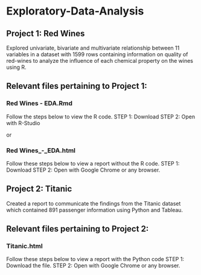 # Exploratory-Data-Analysis

## Project 1: Red Wines

Explored univariate, bivariate and multivariate relationship between 11 variables in a dataset with 1599 rows containing information on quality of red-wines to analyze the influence of each chemical property on the wines using R.

## Relevant files pertaining to Project 1:

### Red Wines - EDA.Rmd

Follow the steps below to view the R code.
STEP 1: Download
STEP 2: Open with R-Studio

or

### Red Wines_-_EDA.html

Follow these steps below to view a report without the R code.
STEP 1: Download
STEP 2: Open with Google Chrome or any browser.


## Project 2: Titanic

Created a report to communicate the findings from the Titanic dataset which contained 891 passenger information using Python and Tableau.

## Relevant files pertaining to Project 2:

### Titanic.html

Follow these steps below to view a report with the Python code
STEP 1: Download the file.
STEP 2: Open with Google Chrome or any browser.

